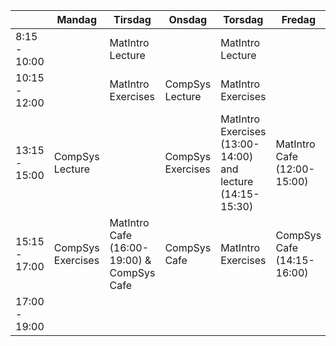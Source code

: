 |               | Mandag            | Tirsdag                                    | Onsdag            | Torsdag                                                    | Fredag                      |
| ------------- | ----------------- | ------------------------------------------ | ----------------- | ---------------------------------------------------------- | --------------------------- |
| 8:15 - 10:00  |                   | MatIntro Lecture                           |                   | MatIntro Lecture                                           |                             |
| 10:15 - 12:00 |                   | MatIntro Exercises                         | CompSys Lecture   | MatIntro Exercises                                         |                             |
| 13:15 - 15:00 | CompSys Lecture   |                                            | CompSys Exercises | MatIntro Exercises (13:00-14:00) and lecture (14:15-15:30) | MatIntro Cafe (12:00-15:00) |
| 15:15 - 17:00 | CompSys Exercises | MatIntro Cafe (16:00-19:00) & CompSys Cafe | CompSys Cafe      | MatIntro Exercises                                         | CompSys Cafe (14:15-16:00)       |
| 17:00 - 19:00 |                   |                                            |                   |                                                            |                             |



